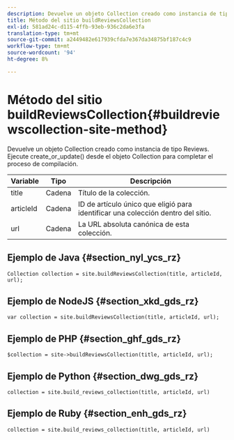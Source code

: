 ```yaml
---
description: Devuelve un objeto Collection creado como instancia de tipo Reviews. Ejecute create_or_update() desde el objeto Collection para completar el proceso de compilación.
title: Método del sitio buildReviewsCollection
exl-id: 581ad24c-d115-4ffb-93eb-936c2da6e3fa
translation-type: tm+mt
source-git-commit: a2449482e617939cfda7e367da34875bf187c4c9
workflow-type: tm+mt
source-wordcount: '94'
ht-degree: 8%

---
```


# Método del sitio buildReviewsCollection{#buildreviewscollection-site-method}

Devuelve un objeto Collection creado como instancia de tipo Reviews. Ejecute create_or_update() desde el objeto Collection para completar el proceso de compilación.

| Variable | Tipo | Descripción |
|--- |--- |--- |
| title | Cadena | Título de la colección. |
| articleId | Cadena | ID de artículo único que eligió para identificar una colección dentro del sitio. |
| url | Cadena | La URL absoluta canónica de esta colección. |


## Ejemplo de Java {#section_nyl_ycs_rz}

```
Collection collection = site.buildReviewsCollection(title, articleId, url); 
```

## Ejemplo de NodeJS {#section_xkd_gds_rz}

```
var collection = site.buildReviewsCollection(title, articleId, url); 
```

## Ejemplo de PHP {#section_ghf_gds_rz}

```
$collection = site->buildReviewsCollection(title, articleId, url); 
```

## Ejemplo de Python {#section_dwg_gds_rz}

```
collection = site.build_reviews_collection(title, articleId, url) 
```

## Ejemplo de Ruby {#section_enh_gds_rz}

```
collection = site.build_reviews_collection(title, articleId, url) 
```
